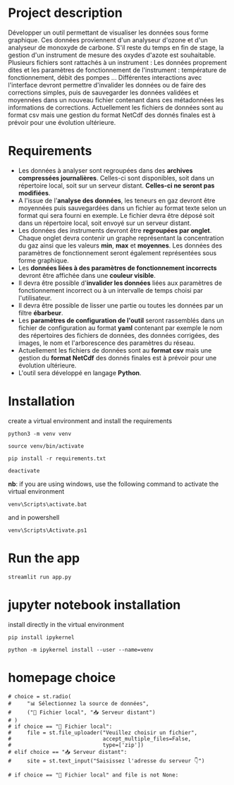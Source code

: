 # Project description

Développer un outil permettant de visualiser les données sous forme graphique. Ces données proviennent d'un analyseur d'ozone et d'un analyseur de monoxyde de carbone. S'il reste du temps en fin de stage, la gestion d'un instrument de mesure des oxydes d'azote est souhaitable.
Plusieurs fichiers sont rattachés à un instrument : Les données proprement dites et les paramètres de fonctionnement de l'instrument : température de fonctionnement, débit des pompes ...
Différentes interactions avec l'interface devront permettre d'invalider les données ou de faire des corrections simples, puis de sauvegarder les données validées et moyennées dans un nouveau fichier contenant dans ces métadonnées les informations de corrections.
Actuellement les fichiers de données sont au format csv mais une gestion du format NetCdf des donnés finales est à prévoir pour une évolution ultérieure.

# Requirements

- Les données à analyser sont regroupées dans des **archives compressées journalières**. Celles-ci sont disponibles, soit dans un répertoire local, soit sur un serveur distant. **Celles-ci ne seront pas modifiées**.
- A l'issue de l'**analyse des données**, les teneurs en gaz devront être moyennées puis sauvegardées dans un fichier au format texte selon un format qui sera fourni en exemple. Le fichier devra être déposé soit dans un répertoire local, soit envoyé sur un serveur distant.
- Les données des instruments devront être **regroupées par onglet**. Chaque onglet devra contenir un graphe représentant la concentration du gaz ainsi que les valeurs **min**, **max** et **moyennes**. Les données des paramètres de fonctionnement seront également représentées sous forme graphique.
- Les **données liées à des paramètres de fonctionnement incorrects** devront être affichée dans une **couleur visible**.
- Il devra être possible d'**invalider les données** liées aux paramètres de fonctionnement incorrect ou à un intervalle de temps choisi par l'utilisateur.
- Il devra être possible de lisser une partie ou toutes les données par un filtre **ébarbeur**.
- Les **paramètres de configuration de l'outil** seront rassemblés dans un fichier de configuration au format **yaml** contenant par exemple le nom des répertoires des fichiers de données, des données corrigées, des images, le nom et l'arborescence des paramètres du réseau.
- Actuellement les fichiers de données sont au **format csv** mais une gestion du **format NetCdf** des donnés finales est à prévoir pour une évolution ultérieure.
- L'outil sera développé en langage **Python**.

# Installation

create a virtual environment and install the requirements

```	
python3 -m venv venv

source venv/bin/activate

pip install -r requirements.txt

deactivate
```

**nb**: if you are using windows, use the following command to activate the virtual environment
```
venv\Scripts\activate.bat
```
and in powershell
```
venv\Scripts\Activate.ps1
```

# Run the app

```
streamlit run app.py
```

# jupyter notebook installation

install directly in the virtual environment

```
pip install ipykernel

python -m ipykernel install --user --name=venv
```

# homepage choice

```
# choice = st.radio(
#     "📊 Sélectionnez la source de données",
#     ("📁 Fichier local", "📥 Serveur distant")
# )
# if choice == "📁 Fichier local":
#     file = st.file_uploader("Veuillez choisir un fichier",
#                             accept_multiple_files=False,
#                             type=['zip'])
# elif choice == "📥 Serveur distant":
#     site = st.text_input("Saisissez l'adresse du serveur 👇")
```
  
```
# if choice == "📁 Fichier local" and file is not None:
```
